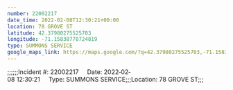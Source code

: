 ```yaml
---
number: 22002217
date_time: 2022-02-08T12:30:21+00:00
location: 78 GROVE ST
latitude: 42.37980275525703
longitude: -71.15838778724819
type: SUMMONS SERVICE
google_maps_link: https://maps.google.com/?q=42.37980275525703,-71.15838778724819
---
```


;;;;;;Incident #: 22002217     Date: 2022‐02‐08 12:30:21     Type: SUMMONS SERVICE;;;Location: 78 GROVE ST;;;
